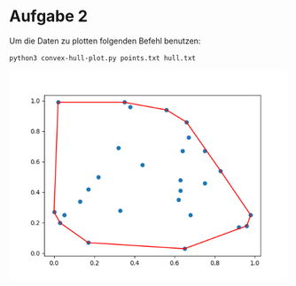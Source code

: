 # Aufgabe 2
Um die Daten zu plotten folgenden Befehl benutzen:  
```
python3 convex-hull-plot.py points.txt hull.txt
```

![](convex-hull.png)